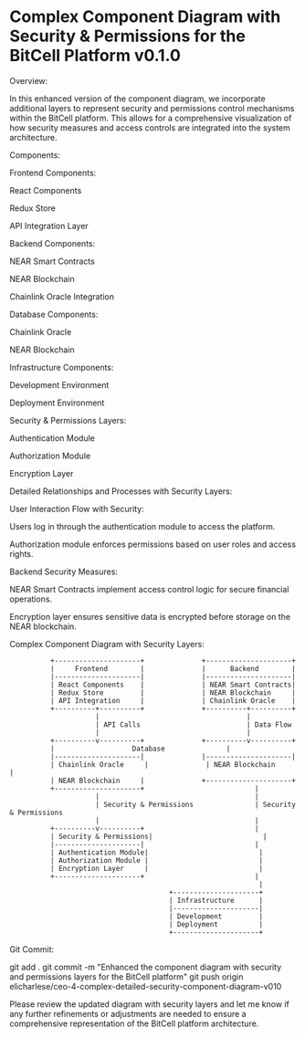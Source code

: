 # Complex Component Diagram with Security & Permissions for the BitCell Platform v0.1.0

Overview:

In this enhanced version of the component diagram, we incorporate additional layers to represent security and permissions control mechanisms within the BitCell platform. This allows for a comprehensive visualization of how security measures and access controls are integrated into the system architecture.

Components:

Frontend Components:

React Components

Redux Store

API Integration Layer

Backend Components:

NEAR Smart Contracts

NEAR Blockchain

Chainlink Oracle Integration

Database Components:

Chainlink Oracle

NEAR Blockchain

Infrastructure Components:

Development Environment

Deployment Environment

Security & Permissions Layers:

Authentication Module

Authorization Module

Encryption Layer

Detailed Relationships and Processes with Security Layers:

User Interaction Flow with Security:

Users log in through the authentication module to access the platform.

Authorization module enforces permissions based on user roles and access rights.

Backend Security Measures:

NEAR Smart Contracts implement access control logic for secure financial operations.

Encryption layer ensures sensitive data is encrypted before storage on the NEAR blockchain.

Complex Component Diagram with Security Layers:

              +---------------------+              +---------------------+
              |     Frontend        |              |      Backend        |
              |---------------------|              |---------------------|
              | React Components    |              | NEAR Smart Contracts|
              | Redux Store         |              | NEAR Blockchain     |
              | API Integration     |              | Chainlink Oracle    |
              +----------+----------+              +----------+----------+
                         |                                    |
                         | API Calls                          | Data Flow
                         |                                    |
              +----------v----------+              +----------v----------+
              |                   Database               | 
              |---------------------|              |---------------------|
              | Chainlink Oracle     |              | NEAR Blockchain     |
              | NEAR Blockchain     |              +---------------------+
              +---------------------+                           |
                         |                                      |
                         | Security & Permissions               | Security & Permissions
                         |                                      |
              +----------v----------+                           |
              | Security & Permissions|                           |
              |---------------------|                           |
              | Authentication Module|                           |
              | Authorization Module |                           |
              | Encryption Layer     |                           |
              +---------------------+                           |
                                                                 |
                                           +---------------------+
                                           | Infrastructure      |
                                           |---------------------|
                                           | Development         |
                                           | Deployment          |
                                           +---------------------+

Git Commit:

git add .
git commit -m "Enhanced the component diagram with security and permissions layers for the BitCell platform"
git push origin elicharlese/ceo-4-complex-detailed-security-component-diagram-v010

Please review the updated diagram with security layers and let me know if any further refinements or adjustments are needed to ensure a comprehensive representation of the BitCell platform architecture.